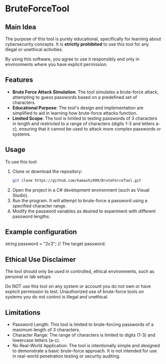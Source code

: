 # BruteForceTool

## Main Idea
The purpose of this tool is purely educational, specifically for learning about cybersecurity concepts.
It is **strictly prohibited** to use this tool for any illegal or unethical activities.

By using this software, you agree to use it responsibly and only in environments where you have explicit permission.

## Features
- **Brute Force Attack Simulation**: The tool simulates a brute-force attack, attempting to guess passwords based on a predefined set of characters.
- **Educational Purpose**: The tool's design and implementation are simplified to aid in learning how brute-force attacks function.
- **Limited Scope**: The tool is limited to testing passwords of 3 characters in length and restricted to a range of characters (digits 1-3 and letters a-c), ensuring that it cannot be used to attack more complex passwords or systems.

## Usage
To use this tool:
1. Clone or download the repository:
   ```bash
   git clone https://github.com/kamashi999/BruteForceTool.git
2. Open the project in a C# development environment (such as Visual Studio).
3. Run the program. It will attempt to brute-force a password using a specified character range.
4. Modify the password variables as desired to experiment with different password lengths.

## Example configuration
string password = "2c3"; // The target password.

## Ethical Use Disclaimer
The tool should only be used in controlled, ethical environments, such as personal or lab setups

Do NOT use this tool on any system or account you do not own or have explicit permission to test. Unauthorized use of brute-force tools on systems you do not control is illegal and unethical.

## Limitations
- Password Length: This tool is limited to brute-forcing passwords of a maximum length of 3 characters.
- Character Range: The range of characters is limited to digits (1-3) and lowercase letters (a-c).
- No Real-World Application: The tool is intentionally simple and designed to demonstrate a basic brute-force approach. It is not intended for use in real-world penetration testing or security auditing.
